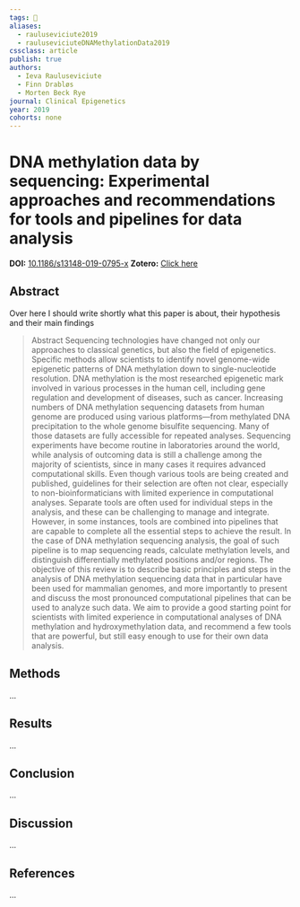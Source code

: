 ```yaml
---
tags: 🚀
aliases:
  - rauluseviciute2019
  - rauluseviciuteDNAMethylationData2019
cssclass: article
publish: true
authors:
  - Ieva Rauluseviciute
  - Finn Drabløs
  - Morten Beck Rye
journal: Clinical Epigenetics
year: 2019
cohorts: none
---
```

# DNA methylation data by sequencing: Experimental approaches and recommendations for tools and pipelines for data analysis
**DOI:** [10.1186/s13148-019-0795-x](https://www.doi.org/10.1186/s13148-019-0795-x)
**Zotero:** [Click here](zotero://select/items/@rauluseviciuteDNAMethylationData2019)

## Abstract
Over here I should write shortly what this paper is about, their hypothesis and their main findings
> Abstract Sequencing technologies have changed not only our approaches to classical genetics, but also the field of epigenetics. Specific methods allow scientists to identify novel genome-wide epigenetic patterns of DNA methylation down to single-nucleotide resolution. DNA methylation is the most researched epigenetic mark involved in various processes in the human cell, including gene regulation and development of diseases, such as cancer. Increasing numbers of DNA methylation sequencing datasets from human genome are produced using various platforms—from methylated DNA precipitation to the whole genome bisulfite sequencing. Many of those datasets are fully accessible for repeated analyses. Sequencing experiments have become routine in laboratories around the world, while analysis of outcoming data is still a challenge among the majority of scientists, since in many cases it requires advanced computational skills. Even though various tools are being created and published, guidelines for their selection are often not clear, especially to non-bioinformaticians with limited experience in computational analyses. Separate tools are often used for individual steps in the analysis, and these can be challenging to manage and integrate. However, in some instances, tools are combined into pipelines that are capable to complete all the essential steps to achieve the result. In the case of DNA methylation sequencing analysis, the goal of such pipeline is to map sequencing reads, calculate methylation levels, and distinguish differentially methylated positions and/or regions. The objective of this review is to describe basic principles and steps in the analysis of DNA methylation sequencing data that in particular have been used for mammalian genomes, and more importantly to present and discuss the most pronounced computational pipelines that can be used to analyze such data. We aim to provide a good starting point for scientists with limited experience in computational analyses of DNA methylation and hydroxymethylation data, and recommend a few tools that are powerful, but still easy enough to use for their own data analysis.

## Methods
...

## Results
...

## Conclusion
...

## Discussion
...

## References
...